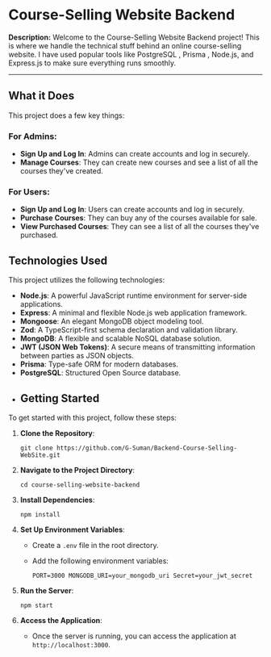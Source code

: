 # Course-Selling Website Backend
**Description:**
Welcome to the Course-Selling Website Backend project! This is where we handle the technical stuff behind an online course-selling website. I have used popular tools like PostgreSQL , Prisma ,  Node.js, and Express.js to make sure everything runs smoothly.

  

----------

## What it Does

This project does a few key things:

### For Admins:

-   **Sign Up and Log In**: Admins can create accounts and log in securely.
-   **Manage Courses**: They can create new courses and see a list of all the courses they've created.

### For Users:

-   **Sign Up and Log In**: Users can create accounts and log in securely.
-   **Purchase Courses**: They can buy any of the courses available for sale.
-   **View Purchased Courses**: They can see a list of all the courses they've purchased.
## Technologies Used

This project utilizes the following technologies:

-   **Node.js**: A powerful JavaScript runtime environment for server-side applications.
-   **Express**: A minimal and flexible Node.js web application framework.
-   **Mongoose**: An elegant MongoDB object modeling tool.
-   **Zod**: A TypeScript-first schema declaration and validation library.
-   **MongoDB**: A flexible and scalable NoSQL database solution.
-   **JWT (JSON Web Tokens)**: A secure means of transmitting information between parties as JSON objects.
-   **Prisma**: Type-safe ORM for modern databases.
-   **PostgreSQL**: Structured Open Source database.
-   ## Getting Started

To get started with this project, follow these steps:

1.  **Clone the Repository**:
    
    `git clone https://github.com/G-Suman/Backend-Course-Selling-WebSite.git` 
    
2.  **Navigate to the Project Directory**:
    
    `cd course-selling-website-backend` 
    
3.  **Install Dependencies**:
    
    `npm install` 
    
4.  **Set Up Environment Variables**:
    
    -   Create a `.env` file in the root directory.
    -   Add the following environment variables:
       
        `PORT=3000
        MONGODB_URI=your_mongodb_uri
        Secret=your_jwt_secret` 
        
5.  **Run the Server**:
    
    `npm start` 
    
6.  **Access the Application**:
    -   Once the server is running, you can access the application at `http://localhost:3000`.



